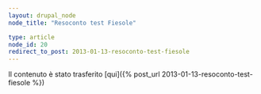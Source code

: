 ```yaml
---
layout: drupal_node
node_title: "Resoconto test Fiesole"

type: article
node_id: 20
redirect_to_post: 2013-01-13-resoconto-test-fiesole
---
```


Il contenuto è stato trasferito [qui]({% post_url 2013-01-13-resoconto-test-fiesole %})